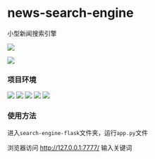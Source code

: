# news-search-engine

小型新闻搜索引擎

![](D:\CS-2021-2022-2\searchEngine\index.png)

![](D:\CS-2021-2022-2\searchEngine\example.png)

### 项目环境

![](https://img.shields.io/badge/Python-3.8+-green)
![](https://img.shields.io/badge/PyMongo-4.0-9cf)
![](https://img.shields.io/badge/Flask-1.1.2-red)
![](https://img.shields.io/badge/Scrapy-2.6.1-yellow)
![](https://img.shields.io/badge/Jieba-0.42.1%20-fff)

### 使用方法

进入`search-engine-flask`文件夹，运行`app.py`文件

浏览器访问 http://127.0.0.1:7777/ 输入关键词